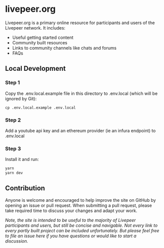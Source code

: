 # livepeer.org

Livepeer.org is a primary online resource for participants and users of the Livepeer network. It includes:

- Useful getting started content
- Community built resources
- Links to community channels like chats and forums
- FAQs

## Local Development

### Step 1

Copy the .env.local.example file in this directory to .env.local (which will be ignored by Git):

`cp .env.local.example .env.local`

### Step 2

Add a youtube api key and an ethereum provider (ie an infura endpoint) to .env.local

### Step 3

Install it and run:

```bash
yarn
yarn dev
```

## Contribution

Anyone is welcome and encouraged to help improve the site on GitHub by opening an issue or pull request. When submitting a pull request, please take required time to discuss your changes and adapt your work.

_Note, the site is intended to be useful to the majority of Livepeer participants and users, but still be concise and navigable. Not every link to every partly built project can be included unfortunately. But please feel free to file an issue here if you have questions or would like to start a discussion._
